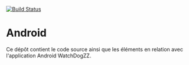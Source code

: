 [![Build Status](https://travis-ci.org/WatchDogZZ/android.svg?branch=master)](https://travis-ci.org/WatchDogZZ/android)

# Android
Ce dépôt contient le code source ainsi que les éléments en relation avec l'application Android WatchDogZZ.
